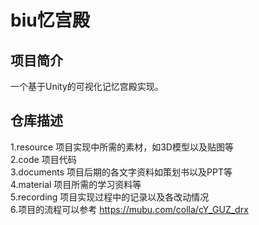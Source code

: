 # biu忆宫殿

## 项目简介

一个基于Unity的可视化记忆宫殿实现。

## 仓库描述

1.resource 项目实现中所需的素材，如3D模型以及贴图等  
2.code  项目代码  
3.documents 项目后期的各文字资料如策划书以及PPT等  
4.material 项目所需的学习资料等  
5.recording 项目实现过程中的记录以及各改动情况  
6.项目的流程可以参考 https://mubu.com/colla/cY_GUZ_drx
